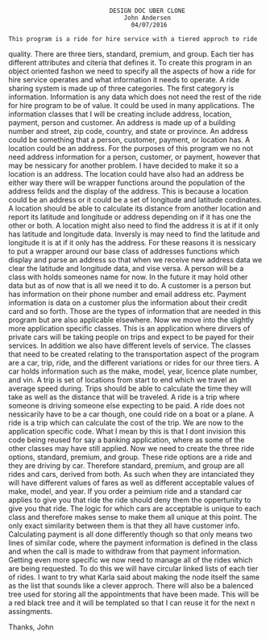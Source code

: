 
                                DESIGN DOC UBER CLONE
                                    John Andersen
                                      04/07/2016

    This program is a ride for hire service with a tiered approch to ride
quality. There are three tiers, standard, premium, and group. Each tier has
different attributes and citeria that defines it. To create this program in an
object oriented fashon we need to specify all the aspects of how a ride for
hire service operates and what information it needs to operate.
    A ride sharing system is made up of three categories. The first category is
information. Information is any data which does not need the rest of the ride
for hire program to be of value. It could be used in many applications. The
information classes that I will be creating include address, location, payment,
person and customer. An address is made up of a building number and street, zip
code, country, and state or province. An address could be something that a
person, customer, payment, or location has. A location could be an address. For
the purposes of this program we no not need address information for a person,
customer, or payment, however that may be nessicary for another problem. I have
decided to make it so a location is an address. The location could have also
had an address be either way there will be wrapper functions around the
population of the address feilds and the display of the address. This is
because a location could be an address or it could be a set of longitude and
latitude cordinates. A location should be able to calculate its distance from
another location and report its latitude and longitude or address depending on
if it has one the other or both. A location might also need to find the address
it is at if it only has latitude and longitude data. Inversly is may need to
find the latitude and longitude it is at if it only has the address. For these
reasons it is nessicary to put a wrapper around our base class of addresses
functions which display and parse an address so that when we receive new
address data we clear the latitude and longitude data, and vise versa.
    A person will be a class with holds someones name for now. In the future it
may hold other data but as of now that is all we need it to do. A customer is a
person but has information on their phone number and email address etc. Payment
information is data on a customer plus the information about their credit card
and so forth. Those are the types of information that are needed in this
program but are also applicable elsewhere.
    Now we move into the slightly more application specific classes. This is an
application where dirvers of private cars will be taking people on trips and
expect to be payed for their services. In addition we also have different
levels of service. The classes that need to be created relating to the
transportation aspect of the program are a car, trip, ride, and the different
variations or rides for our three tiers. A car holds information such as the
make, model, year, licence plate number, and vin. A trip is set of locations
from start to end which we travel an average speed during. Trips should be able
to calculate the time they will take as well as the distance that will be
traveled. A ride is a trip where someone is driving someone else expecting to
be paid. A ride does not nessicarily have to be a car though, one could ride on
a boat or a plane. A ride is a trip which can calculate the cost of the trip.
    We are now to the application specific code. What I mean by this is that I
dont invision this code being reused for say a banking application, where as
some of the other classes may have still applied. Now we need to create the
three ride options, standard, premium, and group. These ride options are a ride
and they are driving by car. Therefore standard, premium, and group are all
rides and cars, derived from both. As such when they are intanciated they will
have different values of fares as well as different acceptable values of make,
model, and year. If you order a peimium ride and a standard car applies to give
you that ride the ride should deny them the oppertunity to give you that ride.
The logic for which cars are acceptable is unique to each class and therefore
makes sense to make them all unique at this point. The only exact similarity
between them is that they all have customer info. Calculating payment is all
done differently though so that only means two lines of similar code, where the
payment information is defined in the class and when the call is made to
withdraw from that payment information.
    Getting even more specific we now need to manage all of the rides which are
being requested. To do this we will have circular linked lists of each tier of
rides. I want to try what Karla said about making the node itself the same as
the list that sounds like a clever approch. There will also be a balenced tree
used for storing all the appointments that have been made. This will be a red
black tree and it will be templated so that I can reuse it for the next n
assingments.

Thanks,
John

